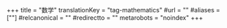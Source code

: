 +++
title = "数学"
translationKey = "tag-mathematics"
#url = ""
#aliases = [""]
#relcanonical = ""
#redirectto = ""
metarobots = "noindex"
+++
